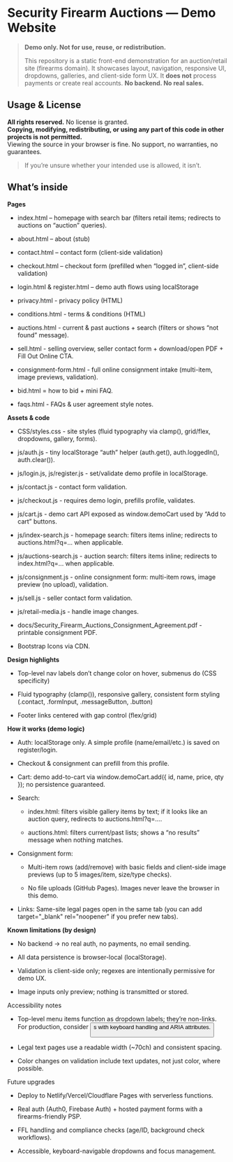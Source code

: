 # Security Firearm Auctions — Demo Website
> **Demo only. Not for use, reuse, or redistribution.**
>
> This repository is a static front-end demonstration for an auction/retail site (firearms domain).
> It showcases layout, navigation, responsive UI, dropdowns, galleries, and client-side form UX.
> It **does not** process payments or create real accounts.
> **No backend. No real sales.**

## Usage & License

**All rights reserved.** No license is granted.  
**Copying, modifying, redistributing, or using any part of this code in other projects is not permitted.**  
Viewing the source in your browser is fine.
No support, no warranties, no guarantees.

> If you’re unsure whether your intended use is allowed, it isn’t.

## What’s inside

**Pages**

- index.html – homepage with search bar (filters retail items; redirects to auctions on “auction” queries).

- about.html – about (stub)

- contact.html – contact form (client-side validation)

- checkout.html – checkout form (prefilled when “logged in”, client-side validation)

- login.html & register.html – demo auth flows using localStorage

- privacy.html - privacy policy (HTML)

- conditions.html - terms & conditions (HTML)

- auctions.html - current & past auctions + search (filters or shows “not found” message).
  
- sell.html - selling overview, seller contact form + download/open PDF + Fill Out Online CTA.

- consignment-form.html - full online consignment intake (multi-item, image previews, validation).
  
- bid.html = how to bid + mini FAQ.
  
- faqs.html - FAQs & user agreement style notes.
  
**Assets & code**

- CSS/styles.css - site styles (fluid typography via clamp(), grid/flex, dropdowns, gallery, forms).

- js/auth.js - tiny localStorage “auth” helper (auth.get(), auth.loggedIn(), auth.clear()).

- js/login.js, js/register.js - set/validate demo profile in localStorage.

- js/contact.js - contact form validation.

- js/checkout.js - requires demo login, prefills profile, validates.

- js/cart.js - demo cart API exposed as window.demoCart used by “Add to cart” buttons.

- js/index-search.js - homepage search: filters items inline; redirects to auctions.html?q=... when applicable.
  
- js/auctions-search.js - auction search: filters items inline; redirects to index.html?q=... when applicable.

- js/consignment.js - online consignment form: multi-item rows, image preview (no upload), validation.

- js/sell.js - seller contact form validation.
  
- js/retail-media.js - handle image changes.

- docs/Security_Firearm_Auctions_Consignment_Agreement.pdf - printable consignment PDF.

- Bootstrap Icons via CDN.

**Design highlights**

- Top-level nav labels don’t change color on hover, submenus do (CSS specificity)

- Fluid typography (clamp()), responsive gallery, consistent form styling (.contact, .formInput, .messageButton, .button)

- Footer links centered with gap control (flex/grid)

**How it works (demo logic)**

- Auth: localStorage only. A simple profile (name/email/etc.) is saved on register/login.
- Checkout & consignment can prefill from this profile.

- Cart: demo add-to-cart via window.demoCart.add({ id, name, price, qty }); no persistence guaranteed.

- Search:

  - index.html: filters visible gallery items by text; if it looks like an auction query, redirects to auctions.html?q=....

  - auctions.html: filters current/past lists; shows a “no results” message when nothing matches.

- Consignment form:

  - Multi-item rows (add/remove) with basic fields and client-side image previews (up to 5 images/item, size/type checks).

  - No file uploads (GitHub Pages). Images never leave the browser in this demo.

- Links: Same-site legal pages open in the same tab (you can add target="_blank" rel="noopener" if you prefer new tabs).

**Known limitations (by design)**

- No backend → no real auth, no payments, no email sending.

- All data persistence is browser-local (localStorage).

- Validation is client-side only; regexes are intentionally permissive for demo UX.
  
- Image inputs only preview; nothing is transmitted or stored.

Accessibility notes

- Top-level menu items function as dropdown labels; they’re non-links. For production, consider <button>s with keyboard handling and ARIA attributes.

- Legal text pages use a readable width (~70ch) and consistent spacing.

- Color changes on validation include text updates, not just color, where possible.

Future upgrades

- Deploy to Netlify/Vercel/Cloudflare Pages with serverless functions.

- Real auth (Auth0, Firebase Auth) + hosted payment forms with a firearms-friendly PSP.

- FFL handling and compliance checks (age/ID, background check workflows).

- Accessible, keyboard-navigable dropdowns and focus management.
